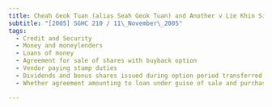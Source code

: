 ```yaml
---
title: Cheah Geok Tuan (alias Seah Geok Tuan) and Another v Lie Khin Sin and Another 
subtitle: "[2005] SGHC 210 / 11\_November\_2005"
tags:
  - Credit and Security
  - Money and moneylenders
  - Loans of money
  - Agreement for sale of shares with buyback option
  - Vendor paying stamp duties
  - Dividends and bonus shares issued during option period transferred to vendor
  - Whether agreement amounting to loan under guise of sale and purchase of shares

---
```


